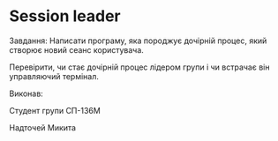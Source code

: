# Session leader

Завдання:
Написати програму, яка породжує дочірній процес, який створює новий сеанс користувача.

Перевірити, чи стає дочірній процес лідером групи і чи встрачає він управляючий термінал.


Виконав:

Студент групи СП-136М

Надточей Микита
